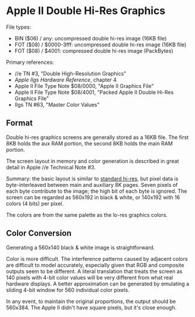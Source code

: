 # Apple II Double Hi-Res Graphics #

File types:
 - BIN ($06) / any: uncompressed double hi-res image (16KB file)
 - FOT ($08) / $0000-3fff: uncompressed double hi-res image (16KB file)
 - FOT ($08) / $4001: compressed double hi-res image (PackBytes)

Primary references:
 - //e TN #3, "Double High-Resolution Graphics"
 - _Apple IIgs Hardware Reference_, chapter 4
 - Apple II File Type Note $08/0000, "Apple II Graphics File"
 - Apple II File Type Note $08/4001, "Packed Apple II Double Hi-Res Graphics File"
 - IIgs TN #63, "Master Color Values"

## Format ##

Double hi-res graphics screens are generally stored as a 16KB file.  The first 8KB holds the
aux RAM portion, the second 8KB holds the main RAM portion.

The screen layout in memory and color generation is described in great detail in Apple //e
Technical Note #3.

Summary: the basic layout is similar to [standard hi-res](HiRes-notes.md), but pixel data is
byte-interleaved between main and auxiliary 8K pages.  Seven pixels of each byte contribute to
the image; the high bit of each byte is ignored.  The screen can be regarded as 560x192 in
black & white, or 140x192 with 16 colors (4 bits) per pixel.

The colors are from the same palette as the lo-res graphics colors.

## Color Conversion ##

Generating a 560x140 black & white image is straightforward.

Color is more difficult.  The interference patterns caused by adjacent colors are difficult to
model accurately, especially given that RGB and composite outputs seem to be different.  A literal
translation that treats the screen as 140 pixels with 4-bit color values will be very different
from what real hardware displays.  A better approximation can be generated by emulating a sliding
4-bit window for 560 individual color pixels.

In any event, to maintain the original proportions, the output should be 560x384.  The Apple II
didn't have square pixels, but it's close enough.
